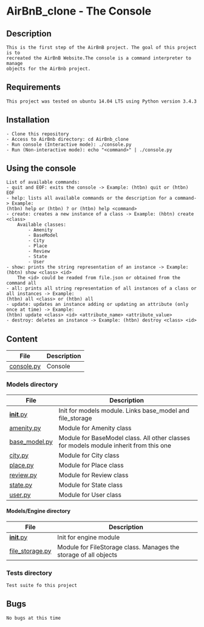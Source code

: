 # AirBnB_clone - The Console

## Description

    This is the first step of the AirBnB project. The goal of this project is to 
    recreated the AirBnB Website.The console is a command interpreter to manage 
    objects for the AirBnb project.

## Requirements

    This project was tested on ubuntu 14.04 LTS using Python version 3.4.3

## Installation

    - Clone this repository
    - Access to AirBnb directory: cd AirBnb_clone
    - Run console (Interactive mode): ./console.py
    - Run (Non-interactive mode): echo "<command>" | ./console.py

## Using the console

    List of available commands:
    - quit and EOF: exits the console -> Example: (htbn) quit or (htbn) EOF
    - help: lists all available commands or the description for a command-> Example: 
    (htbn) help or (htbn) ? or (htbn) help <command>
    - create: creates a new instance of a class -> Example: (hbtn) create <class>
        Available classes:
            - Amenity
            - BaseModel
            - City
            - Place
            - Review
            - State
            - User
    - show: prints the string representation of an instance -> Example: (hbtn) show <class> <id>
        The <id> could be readed from file.json or obtained from the command all
    - all: prints all string representation of all instances of a class or all instances -> Example: 
    (htbn) all <class> or (htbn) all
    - update: updates an instance adding or updating an attribute (only once at time) -> Example: 
    (htbn) update <class> <id> <attribute_name> <attribute_value>
    - destroy: deletes an instance -> Example: (htbn) destroy <class> <id>

## Content

| File | Description |
| --- | --- |
| [console.py](./console.py) | Console |

### Models directory

| File | Description |
| --- | --- |
| [__init__.py](./models/__init__.py) | Init for models module. Links base_model and file_storage |
| [amenity.py](./models/amenity.py) | Module for Amenity class |
| [base_model.py](./models/base_model.py) | Module for BaseModel class. All other classes for models module inherit from this one |
| [city.py](./models/city.py) | Module for City class |
| [place.py](./models/place.py) | Module for Place class |
| [review.py](./models/review.py) | Module for Review class |
| [state.py](./models/state.py) | Module for State class |
| [user.py](./models/user.py) | Module for User class |

#### Models/Engine directory

| File | Description |
| --- | --- |
| [__init__.py](./models/engine/__init__.py) | Init for engine module |
| [file_storage.py](./models/engine/file_storage.py) | Module for FileStorage class. Manages the storage of all objects |

### Tests directory

    Test suite fo this project

## Bugs

    No bugs at this time
